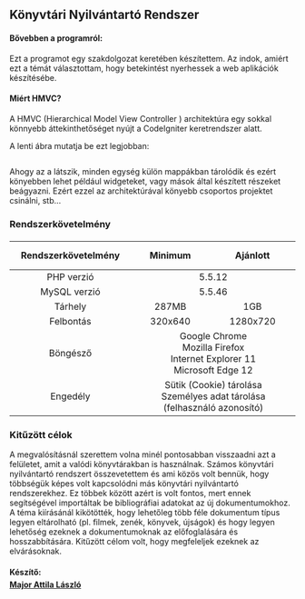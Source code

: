 <h2 id="h2-k-nyvt-ri-nyilv-ntart-rendszer"><a name="Könyvtári Nyilvántartó Rendszer" class="reference-link"></a><span class="header-link octicon octicon-link"></span>Könyvtári Nyilvántartó Rendszer</h2><h4 id="h4-b-vebben-a-programr-l-"><a name="Bővebben a programról:" class="reference-link"></a><span class="header-link octicon octicon-link"></span>Bővebben a programról:</h4><p>Ezt a programot egy szakdolgozat keretében készítettem. Az indok, amiért ezt a témát választottam, hogy betekintést nyerhessek a web aplikációk készítésébe.</p>
<h4 id="h4-mi-rt-hmvc-"><a name="Miért HMVC?" class="reference-link"></a><span class="header-link octicon octicon-link"></span>Miért HMVC?</h4><p>A HMVC (Hierarchical Model View Controller ) architektúra egy sokkal könnyebb áttekinthetőséget nyújt a CodeIgniter keretrendszer alatt.</p>
<p>A lenti ábra mutatja be ezt legjobban:</p>
<p><img src="https://res.cloudinary.com/inviqa-uk/image/upload/v1470132019/mvc-hmvc.png" alt=""></p>
<p>Ahogy az a látszik, minden egység külön mappákban tárolódik és ezért könyebben lehet például widgeteket, vagy mások által készített részeket beágyazni. Ezért ezzel az architektúrával könyebb csoportos projektet csinálni, stb…</p>
<h3 id="h3-rendszerk-vetelm-ny"><a name="Rendszerkövetelmény" class="reference-link"></a><span class="header-link octicon octicon-link"></span>Rendszerkövetelmény</h3><table style="margin-top: 20px;"><thead><tr><th style="text-align:center; height: 50px; padding-left: 20px; padding-right: 20px;">Rendszerkövetelmény</th><th style="text-align:center">Minimum</th><th style="text-align:center">Ajánlott</th></tr></thead><tbody><tr><td style="text-align:center">PHP verzió</td><td style="text-align:center" colspan="2">5.5.12</td></tr><tr><td style="text-align:center">MySQL verzió</td><td style="text-align:center" colspan="2">5.5.46</td></tr><tr><td style="text-align:center">Tárhely</td><td style="text-align:center">287MB</td><td style="text-align:center">1GB</td></tr><tr><td style="text-align:center">Felbontás</td><td style="text-align:center">320x640</td><td style="text-align:center">1280x720</td></tr><tr><td style="text-align:center">Böngésző</td><td style="text-align:center" colspan="2">Google Chrome<br>Mozilla Firefox<br>Internet Explorer 11<br>Microsoft Edge 12</td></tr><tr><td style="text-align:center">Engedély</td><td style="text-align:center" colspan="2">Sütik (Cookie) tárolása<br>Személyes adat tárolása (felhasználó azonosító)</td></tr></tbody></table>



<h3 id="h3-kit-z-tt-c-lok"><a name="Kitűzött célok" class="reference-link"></a><span class="header-link octicon octicon-link"></span>Kitűzött célok</h3><p>A megvalósításnál szerettem volna minél pontosabban visszaadni azt a felületet, amit a valódi könyvtárakban is használnak. Számos könyvtári nyilvántartó rendszert összevetettem és ami közös volt bennük, hogy többségük képes volt kapcsolódni más könyvtári nyilvántartó rendszerekhez. Ez többek között azért is volt fontos, mert ennek segítségével importáltak be bibliográfiai adatokat az új dokumentumokhoz. A téma kiírásánál kikötötték, hogy lehetőleg több féle dokumentum típus legyen eltárolható (pl. filmek, zenék, könyvek, újságok) és hogy legyen lehetőség ezeknek a dokumentumoknak az előfoglalására és hosszabbítására. Kitűzött célom volt, hogy megfeleljek ezeknek az elvárásoknak. </p>
<p></p><h4 style="margin-bottom: 5px;">Készítő:</h4><b><a href="mailto:attilamajor1997@gmail.com" title="Major Attila László">Major Attila László</a></b><p></p>
 

